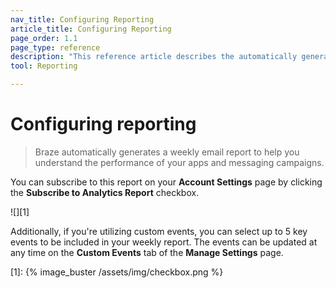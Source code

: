 ```yaml
---
nav_title: Configuring Reporting
article_title: Configuring Reporting
page_order: 1.1
page_type: reference
description: "This reference article describes the automatically generated analytics report provided by Braze."
tool: Reporting

---
```


# Configuring reporting

> Braze automatically generates a weekly email report to help you understand the performance of your apps and messaging campaigns. 

You can subscribe to this report on your **Account Settings** page by clicking the **Subscribe to Analytics Report** checkbox.

![][1]

Additionally, if you're utilizing custom events, you can select up to 5 key events to be included in your weekly report. The events can be updated at any time on the **Custom Events** tab of the **Manage Settings** page.

[1]: {% image_buster /assets/img/checkbox.png %}